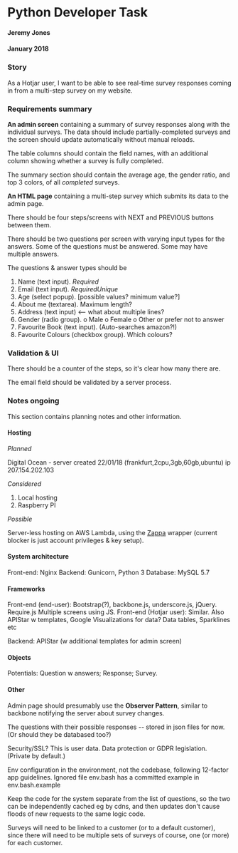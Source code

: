 Python Developer Task
=====================
#### Jeremy Jones
#### January 2018

### Story

As a Hotjar user, I want to be able to see real-time survey responses coming in from a multi-step survey on my website.

### Requirements summary

**An admin screen** containing a summary of survey responses along with the individual surveys. The data should include partially-completed surveys and the screen should update automatically without manual reloads.

The table columns should contain the field names, with an additional column showing whether a survey is fully completed.

The summary section should contain the average age, the gender ratio, and top 3 colors, of all _completed_ surveys.

**An HTML page** containing a multi-step survey which submits its data to the admin page.

There should be four steps/screens with NEXT and PREVIOUS buttons between them.

There should be two questions per screen with varying input types for the answers. Some of the questions must be answered. Some may have multiple answers.

The questions & answer types should be

1. Name (text input). _Required_
1. Email (text input). _RequiredUnique_
1. Age (select popup). [possible values? minimum value?]
1. About me (textarea). Maximum length?
1. Address (text input) <-- what about multiple lines?
1. Gender (radio group). o Male o Female o Other or prefer not to answer
1. Favourite Book (text input). (Auto-searches amazon?!)
1. Favourite Colours (checkbox group). Which colours?


### Validation & UI

There should be a counter of the steps, so it's clear how many there are.

The email field should be validated by a server process.


### Notes ongoing

This section contains planning notes and other information.

#### Hosting

*Planned*

Digital Ocean - server created 22/01/18  (frankfurt,2cpu,3gb,60gb,ubuntu) ip 207.154.202.103

*Considered*

1. Local hosting
1. Raspberry PI

*Possible*

Server-less hosting on AWS Lambda, using the [Zappa](https://github.com/Miserlou/Zappa) wrapper (current blocker is just account privileges & key setup). 

#### System architecture

Front-end: Nginx
Backend: Gunicorn, Python 3
Database: MySQL 5.7

#### Frameworks

Front-end (end-user):   Bootstrap(?), backbone.js, underscore.js, jQuery. Require.js Multiple screens using JS.
Front-end (Hotjar user):    Similar. Also APIStar w templates, Google Visualizations for data? Data tables, Sparklines etc

Backend:    APIStar (w additional templates for admin screen)

#### Objects

Potentials: Question w answers; Response; Survey.

#### Other

Admin page should presumably use the **Observer Pattern**, similar to backbone notifying the server about survey changes.

The questions with their possible responses -- stored in json files for now. (Or should they be databased too?)

Security/SSL? This is user data. Data protection or GDPR legislation. (Private by default.)

Env configuration in the environment, not the codebase, following 12-factor app guidelines. Ignored file env.bash has a committed example in env.bash.example

Keep the code for the system separate from the list of questions, so the two can be independently cached eg by cdns, and then updates don't cause floods of new requests to the same logic code.

Surveys will need to be linked to a customer (or to a default customer), since there will need to be multiple sets of surveys of course, one (or more) for each customer.

